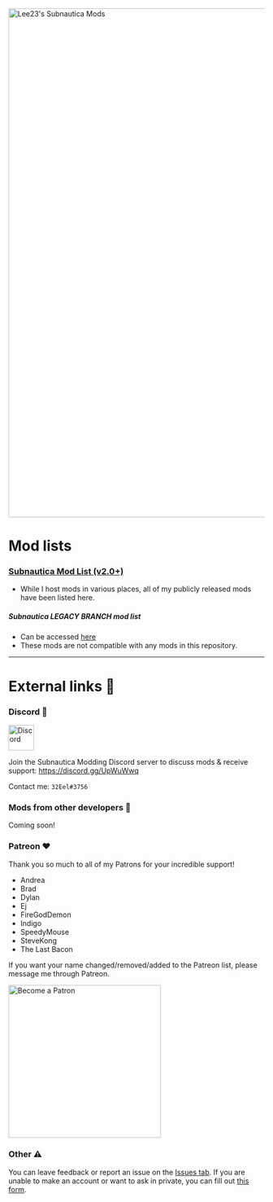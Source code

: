 <div>
  <img src="https://github.com/LeeTwentyThree/SubnauticaMods/raw/main/Pages/MainHeader.png" width=1000px alt="Lee23's Subnautica Mods">
</div>

# Mod lists

### [Subnautica Mod List (v2.0+)](https://github.com/LeeTwentyThree/SubnauticaMods/blob/main/Pages/ModDownloads-Subnautica.md)
- While I host mods in various places, all of my publicly released mods have been listed here.
##### Subnautica LEGACY BRANCH mod list
- Can be accessed [here]((https://github.com/LeeTwentyThree/Lee23-LegacySubnauticaMods/blob/main/README.md))
- These mods are not compatible with any mods in this repository.

---

# External links 🔗

### Discord 💬

<div>
  <img src="https://github.com/LeeTwentyThree/SubnauticaMods/raw/main/Pages/Discord.png" alt="Discord" width=50px>
</div>

Join the Subnautica Modding Discord server to discuss mods & receive support: https://discord.gg/UpWuWwq

Contact me: `32Eel#3756`

### Mods from other developers 🔧

Coming soon!

### Patreon ❤️

Thank you so much to all of my Patrons for your incredible support!

- Andrea
- Brad
- Dylan
- Ej
- FireGodDemon
- Indigo
- SpeedyMouse
- SteveKong
- The Last Bacon

If you want your name changed/removed/added to the Patreon list, please message me through Patreon.

<div>
  <a href="https://patreon.com/user?u=71441969&utm_medium=clipboard_copy&utm_source=copyLink&utm_campaign=creatorshare_creator">
    <img src="https://github.com/LeeTwentyThree/SubnauticaMods/raw/main/Pages/PatreonImage.png" width=300px alt="Become a Patron">
  </a>
</div>

### Other ⚠️

You can leave feedback or report an issue on the [Issues tab](https://github.com/LeeTwentyThree/SubnauticaMods/issues). If you are unable to make an account or want to ask in private, you can fill out [this form](https://forms.gle/MAa7Kovx6CRodsd77).
